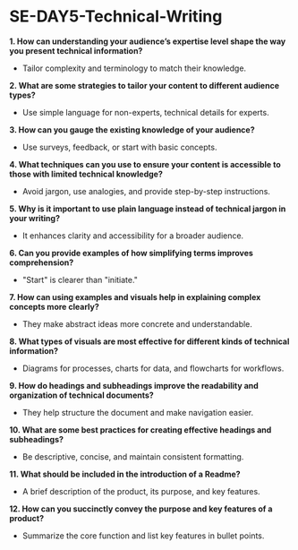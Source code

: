 # SE-DAY5-Technical-Writing
**1. How can understanding your audience’s expertise level shape the way you present technical information?**
   - Tailor complexity and terminology to match their knowledge.

**2. What are some strategies to tailor your content to different audience types?**
   - Use simple language for non-experts, technical details for experts.

**3. How can you gauge the existing knowledge of your audience?**
   - Use surveys, feedback, or start with basic concepts.

**4. What techniques can you use to ensure your content is accessible to those with limited technical knowledge?**
   - Avoid jargon, use analogies, and provide step-by-step instructions.

**5. Why is it important to use plain language instead of technical jargon in your writing?**
   - It enhances clarity and accessibility for a broader audience.

**6. Can you provide examples of how simplifying terms improves comprehension?**
   - "Start" is clearer than "initiate."

**7. How can using examples and visuals help in explaining complex concepts more clearly?**
   - They make abstract ideas more concrete and understandable.

**8. What types of visuals are most effective for different kinds of technical information?**
   - Diagrams for processes, charts for data, and flowcharts for workflows.

**9. How do headings and subheadings improve the readability and organization of technical documents?**
   - They help structure the document and make navigation easier.

**10. What are some best practices for creating effective headings and subheadings?**
   - Be descriptive, concise, and maintain consistent formatting.

**11. What should be included in the introduction of a Readme?**
   - A brief description of the product, its purpose, and key features.

**12. How can you succinctly convey the purpose and key features of a product?**
   - Summarize the core function and list key features in bullet points.
